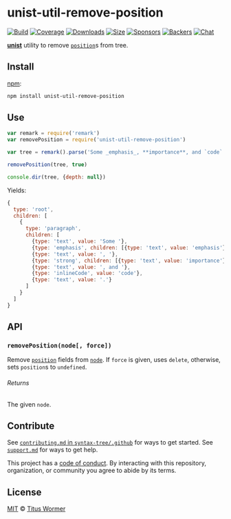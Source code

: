# unist-util-remove-position

[![Build][build-badge]][build]
[![Coverage][coverage-badge]][coverage]
[![Downloads][downloads-badge]][downloads]
[![Size][size-badge]][size]
[![Sponsors][sponsors-badge]][collective]
[![Backers][backers-badge]][collective]
[![Chat][chat-badge]][chat]

[**unist**][unist] utility to remove [`position`][position]s from tree.

## Install

[npm][]:

```sh
npm install unist-util-remove-position
```

## Use

```js
var remark = require('remark')
var removePosition = require('unist-util-remove-position')

var tree = remark().parse('Some _emphasis_, **importance**, and `code`.')

removePosition(tree, true)

console.dir(tree, {depth: null})
```

Yields:

```js
{
  type: 'root',
  children: [
    {
      type: 'paragraph',
      children: [
        {type: 'text', value: 'Some '},
        {type: 'emphasis', children: [{type: 'text', value: 'emphasis'}]},
        {type: 'text', value: ', '},
        {type: 'strong', children: [{type: 'text', value: 'importance'}]},
        {type: 'text', value: ', and '},
        {type: 'inlineCode', value: 'code'},
        {type: 'text', value: '.'}
      ]
    }
  ]
}
```

## API

### `removePosition(node[, force])`

Remove [`position`][position] fields from [`node`][node].
If `force` is given, uses `delete`, otherwise, sets `position`s to `undefined`.

###### Returns

The given `node`.

## Contribute

See [`contributing.md` in `syntax-tree/.github`][contributing] for ways to get
started.
See [`support.md`][support] for ways to get help.

This project has a [code of conduct][coc].
By interacting with this repository, organization, or community you agree to
abide by its terms.

## License

[MIT][license] © [Titus Wormer][author]

<!-- Definitions -->

[build-badge]: https://img.shields.io/travis/syntax-tree/unist-util-remove-position.svg

[build]: https://travis-ci.org/syntax-tree/unist-util-remove-position

[coverage-badge]: https://img.shields.io/codecov/c/github/syntax-tree/unist-util-remove-position.svg

[coverage]: https://codecov.io/github/syntax-tree/unist-util-remove-position

[downloads-badge]: https://img.shields.io/npm/dm/unist-util-remove-position.svg

[downloads]: https://www.npmjs.com/package/unist-util-remove-position

[size-badge]: https://img.shields.io/bundlephobia/minzip/unist-util-remove-position.svg

[size]: https://bundlephobia.com/result?p=unist-util-remove-position

[sponsors-badge]: https://opencollective.com/unified/sponsors/badge.svg

[backers-badge]: https://opencollective.com/unified/backers/badge.svg

[collective]: https://opencollective.com/unified

[chat-badge]: https://img.shields.io/badge/chat-discussions-success.svg

[chat]: https://github.com/syntax-tree/unist/discussions

[npm]: https://docs.npmjs.com/cli/install

[license]: license

[author]: https://wooorm.com

[contributing]: https://github.com/syntax-tree/.github/blob/HEAD/contributing.md

[support]: https://github.com/syntax-tree/.github/blob/HEAD/support.md

[coc]: https://github.com/syntax-tree/.github/blob/HEAD/code-of-conduct.md

[unist]: https://github.com/syntax-tree/unist

[position]: https://github.com/syntax-tree/unist#position

[node]: https://github.com/syntax-tree/unist#node
